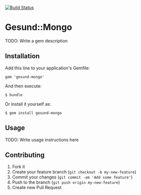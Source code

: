 [![Build Status](https://travis-ci.org/devops-israel/gesund-mongo.png)](https://travis-ci.org/devops-israel/gesund-mongo)

# Gesund::Mongo

TODO: Write a gem description

## Installation

Add this line to your application's Gemfile:

    gem 'gesund-mongo'

And then execute:

    $ bundle

Or install it yourself as:

    $ gem install gesund-mongo

## Usage

TODO: Write usage instructions here

## Contributing

1. Fork it
2. Create your feature branch (`git checkout -b my-new-feature`)
3. Commit your changes (`git commit -am 'Add some feature'`)
4. Push to the branch (`git push origin my-new-feature`)
5. Create new Pull Request
